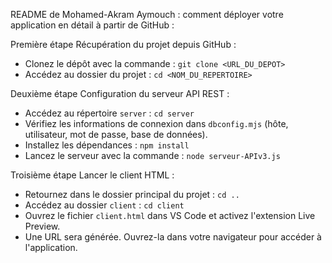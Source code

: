 README de Mohamed-Akram Aymouch : comment déployer votre application en détail à partir de GitHub :

Première étape Récupération du projet depuis GitHub :
   - Clonez le dépôt avec la commande : `git clone <URL_DU_DEPOT>`
   - Accédez au dossier du projet : `cd <NOM_DU_REPERTOIRE>`

Deuxième étape Configuration du serveur API REST :
   - Accédez au répertoire `server` : `cd server`
   - Vérifiez les informations de connexion dans `dbconfig.mjs` (hôte, utilisateur, mot de passe, base de données).
   - Installez les dépendances : `npm install`
   - Lancez le serveur avec la commande : `node serveur-APIv3.js`

Troisième étape Lancer le client HTML :
   - Retournez dans le dossier principal du projet : `cd ..`
   - Accédez au dossier `client` : `cd client`
   - Ouvrez le fichier `client.html` dans VS Code et activez l'extension Live Preview.
   - Une URL sera générée. Ouvrez-la dans votre navigateur pour accéder à l'application.
